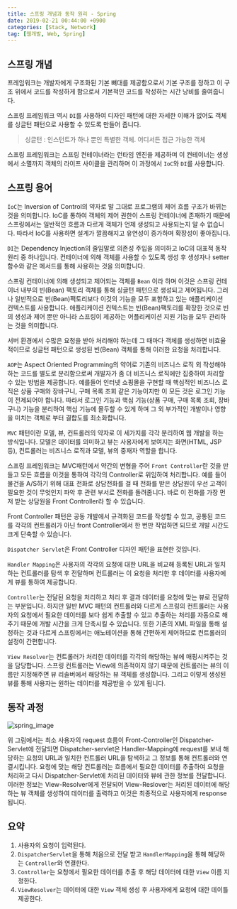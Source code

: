 ```yaml
---
title: 스프링 개념과 동작 원리 - Spring
date: 2019-02-21 00:44:00 +0900
categories: [Stack, Network]
tag: [웹개발, Web, Spring]
---
```



## 스프링 개념

프레임워크는 개발자에게 구조화된 기본 뼈대를 제공함으로서 기본 구조를 정하고 이 구조 위에서 코드를 작성하게 함으로서 기본적인 코드를 작성하는 시간 낭비를 줄여줍니다.

스프링 프레임워크 역시 `DI`를 사용하여 디자인 패턴에 대한 자세한 이해가 없어도 객체를 싱글턴 패턴으로 사용할 수 있도록 만들어 줍니다.

> 싱글턴 : 인스턴트가 하나 뿐인 특별한 객체. 어디서든 접근 가능한 객체

스프링 프레임워크는 스프링 컨테이너라는 런타임 엔진을 제공하며 이 컨테이너는 생성에서 소멸까지 객체의 라이프 사이클을 관리하며 이 과정에서 `IoC`와 `DI`를 사용합니다.

## 스프링 용어

`IoC`는 Inversion of Control의 약자로 말 그대로 프로그램의 제어 흐름 구조가 바뀌는 것을 의미합니다. IoC를 통하여 객체의 제어 권한이 스프링 컨테이너에 존재하기 때문에 스프링에서는 일반적인 흐름과 다르게 객체가 언제 생성되고 사용되는지 알 수 없습니다. 따라서 IoC를 사용하면 설계가 깔끔해지고 유연성이 증가하며 확장성이 좋아집니다.

`DI`는 Dependency Injection의 줄임말로 의존성 주입을 의미하고 IoC의 대표적 동작 원리 중 하나입니다. 컨테이너에 의해 객체를 사용할 수 있도록 생성 후 생성자나 setter 함수와 같은 메서드를 통해 사용하는 것을 의미합니다.

스프링 컨테이너에 의해 생성되고 제어되는 객체를 `Bean` 이라 하며 이것은 스프링 컨테이너 내부의 빈(Bean) 팩토리 객체를 통해 싱글턴 패턴으로 생성되고 제어됩니다. 그러나 일반적으로 빈(Bean)팩토리보다 이것의 기능을 모두 포함하고 있는 애플리케이션 컨텍스트를 사용합니다. 애플리케이션 컨텍스트는 빈(Bean)팩토리를 확장한 것으로 빈의 생성과 제어 뿐만 아니라 스프링이 제공하는 어플리케이션 지원 기능을 모두 관리하는 것을 의미합니다.

서버 환경에서 수많은 요청을 받아 처리해야 하는데 그 때마다 객체를 생성하면 비효율적이므로 싱글턴 패턴으로 생성된 빈(Bean) 객체를 통해 이러한 요청을 처리합니다.

`AOP`는 Aspect Oriented Programming의 약어로 기존의 비즈니스 로직 외 작성해야 하는 코드를 별도로 분리함으로써 개발자가 좀 더 비즈니스 로직에만 집중하여 처리할 수 있는 방법을 제공합니다. 예를들어 인터넷 쇼핑몰을 구현할 때 핵심적인 비즈니스 로직은 상품 구매와 장바구니, 구매 목록 조회 같은 기능이지만 이 모든 것은 로그인 기능이 전제되어야 합니다. 따라서 로그인 기능과 핵심 기능(상품 구매, 구매 목록 조회, 장바구니) 기능을 분리하여 핵심 기능에 몰두할 수 있게 하며 그 외 부가적인 개발이나 영향을 미치는 객체로 부터 결합도를 최소화합니다.

`MVC` 패턴이란 모델, 뷰, 컨트롤러의 약자로 이 세가지를 각각 분리하여 웹 개발을 하는 방식입니다. 모델은 데이터를 의미하고 뷰는 사용자에게 보여지는 화면(HTML, JSP 등), 컨트롤러는 비즈니스 로직과 모델, 뷰의 중재자 역할을 합니다.

스프링 프레임워크는 MVC패턴에서 약간의 변형을 주어 `Front Controller`란 것을 만들고 모든 흐름을 이것을 통하여 각각의 Controller로 위임하여 처리합니다. 예를 들어 물건을 A/S하기 위해 대표 전화로 상담전화를 걸 때 전화를 받은 상담원이 우선 고객이 필요한 것이 무엇인지 파악 후 관련 부서로 전화를 돌려줍니다. 바로 이 전화를 가장 먼저 받는 상담원을 Front Controller라 할 수 있습니다.

Front Controller 패턴은 공동 개발에서 규격화된 코드를 작성할 수 있고, 공통된 코드를 각각의 컨트롤러가 아닌 front Controller에서 한 번만 작업하면 되므로 개발 시간도 크게 단축할 수 있습니다.

`Dispatcher Servlet`은 Front Controller 디자인 패턴을 표현한 것입니다.

`Handler Mapping`은 사용자의 각각의 요청에 대한 URL을 비교해 등록된 URL과 일치하는 컨트롤러를 탐색 후 전달하며 컨트롤러는 이 요청을 처리한 후 데이터를 사용자에게 뷰를 통하여 제공합니다.

`Controller`는 전달된 요청을 처리하고 처리 후 결과 데이터를 요청에 맞는 뷰로 전달하는 부분입니다. 하지만 일반 MVC 패턴의 컨트롤러와 다르게 스프링의 컨트롤러는 사용자의 요청에서 필요한 데이터를 보다 쉽게 추출할 수 있고 추출하는 처리를 자동으로 해주기 때문에 개발 시간을 크게 단축시킬 수 있습니다. 또한 기존의 XML 파일을 통해 설정하는 것과 다르게 스프링에서는 애노테이션을 통해 간편하게 제어하므로 컨트롤러의 설정이 간편합니다.

`View Resolver`는 컨트롤러가 처리한 데이터를 각각의 해당하는 뷰에 매핑시켜주는 것을 담당합니다. 스프링 컨트롤러는 View에 의존적이지 않기 때문에 컨트롤러는 뷰의 이름만 지정해주면 뷰 리솔버에서 해당하는 뷰 객체를 생성합니다. 그리고 이렇게 생성된 뷰를 통해 사용자는 원하는 데이터를 제공받을 수 있게 됩니다.

## 동작 과정

![spring_image](https://github-production-user-asset-6210df.s3.amazonaws.com/135001826/253458180-6f75a6ad-8ae5-42d4-ab6f-104534544046.png)

위 그림에서는 최소 사용자의 request 흐름이 Front-Controller인 Dispatcher-Servlet에 전달되면 Dispatcher-servlet은 Handler-Mapping에 request를 보내 해당하는 요청의 URL과 일치한 컨트롤러 URL을 탐색하고 그 정보를 통해 컨트롤러와 연결시킵니다. 요청에 맞는 해당 컨트롤러는 흐름에서 필요한 데이터를 추출하여 요청을 처리하고 다시 Dispatcher-Servlet에 처리된 데이터와 뷰에 관한 정보를 전달합니다. 이러한 정보는 View-Resolver에게 전달되어 View-Reslover는 처리된 데이터에 해당하는 뷰 객체를 생성하여 데이터를 출력하고 이것은 최종적으로 사용자에게 response 됩니다.

## 요약

1. 사용자의 요청이 입력된다.
2. `DispatcherServlet`을 통해 처음으로 전달 받고 `HandlerMapping`을 통해 해당하는 `Controller`와 연결한다.
3. `Controller`는 요청에서 필요한 데이터를 추출 후 해당 데이터에 대한 `View` 이름 지정한다.
4. `ViewResolver`는 데이터에 대한 `View` 객체 생성 후 사용자에게 요청에 대한 데이틀 제공한다.